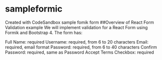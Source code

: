 # sampleformic
Created with CodeSandbox
sample fomik form 
##Overview of React Form Validation example
We will implement validation for a React Form using Formik and Bootstrap 4. The form has:

Full Name: required
Username: required, from 6 to 20 characters
Email: required, email format
Password: required, from 6 to 40 characters
Confirm Password: required, same as Password
Accept Terms Checkbox: required
